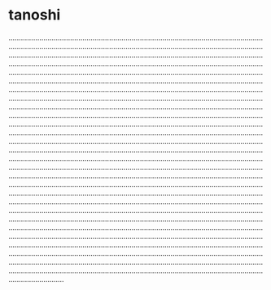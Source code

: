 # tanoshi
...........................................................................................................................................................................................................................................................................................................................................................................................................................................................................................................................................................................................................................................................................................................................................................................................................................................................................................................................................................................................................................................................................................................................................................................................................................................................................................................................................................................................................................................................................................................................................................................................................................................................................................................................................................................................................................................................................................................................................................................................................................................................................................................................................................................................................................................................................................................................................................................................................................................................................................................................................................................................................................................................................................................................................................................................................................................................................................................................................................................................................................................................................................................................................................................................................................................................................................................................................................................................................................................................................................................................................................................................................................................
